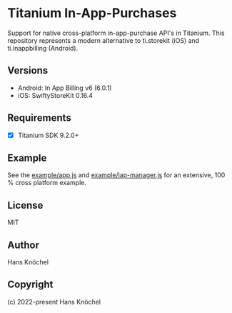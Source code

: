 # Titanium In-App-Purchases

Support for native cross-platform in-app-purchase API's in Titanium.
This repository represents a modern alternative to ti.storekit (iOS) and ti.inappbilling (Android). 

## Versions

- Android: In App Billing v6 (6.0.1)
- iOS: SwiftyStoreKit 0.16.4

## Requirements

- [x] Titanium SDK 9.2.0+

## Example

See the [example/app.js](./example/app.js) and [example/iap-manager.js](./example/iap-manager.js) for an extensive, 100 % cross platform example.

## License

MIT

## Author

Hans Knöchel

## Copyright

(c) 2022-present Hans Knöchel
